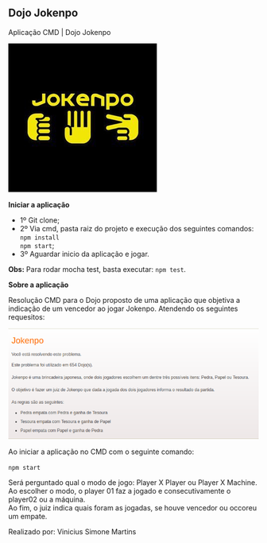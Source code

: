 ## Dojo Jokenpo

Aplicação CMD | Dojo Jokenpo

<img src="./img/jokenpo.jpg">

<b> Iniciar a aplicação </b> <br>

- 1º Git clone; <br>
- 2º Via cmd, pasta raiz do projeto e execução dos seguintes comandos: <br>
  `npm install` <br>
  `npm start`;
- 3º Aguardar inicio da aplicação e jogar.

<b>Obs:</b> Para rodar mocha test, basta executar: `npm test`.

<b> Sobre a aplicação </b> <br>

Resolução CMD para o Dojo proposto de uma aplicação que objetiva a indicação de um vencedor ao jogar Jokenpo. Atendendo os seguintes requesitos:

<img src="./img/dojo.png">

Ao iniciar a aplicação no CMD com o seguinte comando:

`npm start`

Será perguntado qual o modo de jogo: Player X Player ou Player X Machine. <br>
Ao escolher o modo, o player 01 faz a jogado e consecutivamente o player02 ou a máquina. <br>
Ao fim, o juiz indica quais foram as jogadas, se houve vencedor ou occoreu um empate.

Realizado por: Vinicius Simone Martins

